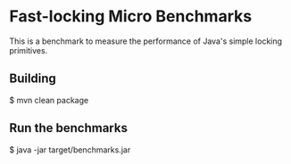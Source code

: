 # Fast-locking Micro Benchmarks

This is a benchmark to measure the performance of Java's simple locking primitives.

## Building

   $ mvn clean package

## Run the benchmarks

   $ java -jar target/benchmarks.jar